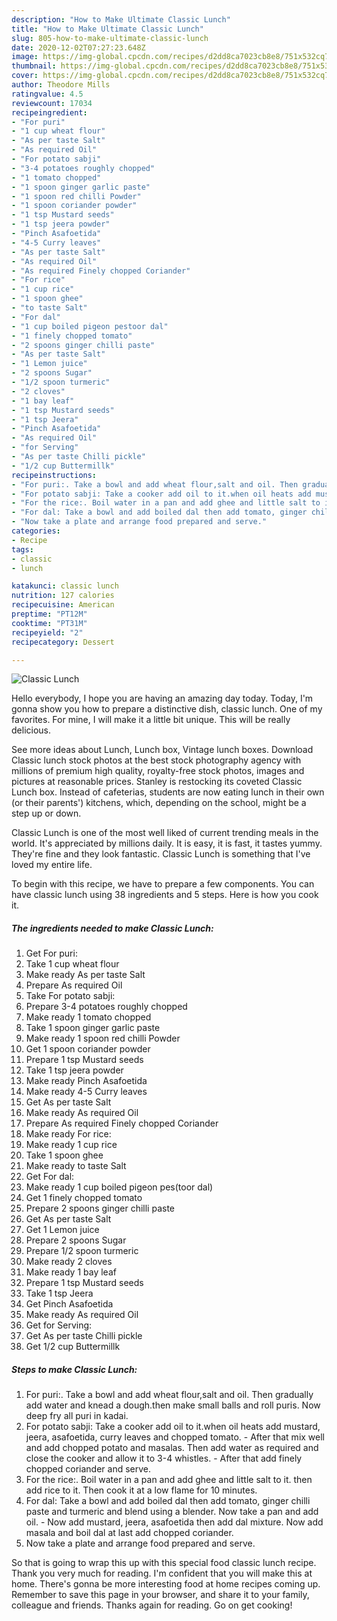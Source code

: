 ```yaml
---
description: "How to Make Ultimate Classic Lunch"
title: "How to Make Ultimate Classic Lunch"
slug: 805-how-to-make-ultimate-classic-lunch
date: 2020-12-02T07:27:23.648Z
image: https://img-global.cpcdn.com/recipes/d2dd8ca7023cb8e8/751x532cq70/classic-lunch-recipe-main-photo.jpg
thumbnail: https://img-global.cpcdn.com/recipes/d2dd8ca7023cb8e8/751x532cq70/classic-lunch-recipe-main-photo.jpg
cover: https://img-global.cpcdn.com/recipes/d2dd8ca7023cb8e8/751x532cq70/classic-lunch-recipe-main-photo.jpg
author: Theodore Mills
ratingvalue: 4.5
reviewcount: 17034
recipeingredient:
- "For puri"
- "1 cup wheat flour"
- "As per taste Salt"
- "As required Oil"
- "For potato sabji"
- "3-4 potatoes roughly chopped"
- "1 tomato chopped"
- "1 spoon ginger garlic paste"
- "1 spoon red chilli Powder"
- "1 spoon coriander powder"
- "1 tsp Mustard seeds"
- "1 tsp jeera powder"
- "Pinch Asafoetida"
- "4-5 Curry leaves"
- "As per taste Salt"
- "As required Oil"
- "As required Finely chopped Coriander"
- "For rice"
- "1 cup rice"
- "1 spoon ghee"
- "to taste Salt"
- "For dal"
- "1 cup boiled pigeon pestoor dal"
- "1 finely chopped tomato"
- "2 spoons ginger chilli paste"
- "As per taste Salt"
- "1 Lemon juice"
- "2 spoons Sugar"
- "1/2 spoon turmeric"
- "2 cloves"
- "1 bay leaf"
- "1 tsp Mustard seeds"
- "1 tsp Jeera"
- "Pinch Asafoetida"
- "As required Oil"
- "for Serving"
- "As per taste Chilli pickle"
- "1/2 cup Buttermillk"
recipeinstructions:
- "For puri:. Take a bowl and add wheat flour,salt and oil. Then gradually add water and knead a dough.then make small balls and roll puris. Now deep fry all puri in kadai."
- "For potato sabji: Take a cooker add oil to it.when oil heats add mustard, jeera, asafoetida, curry leaves and chopped tomato. After that mix well and add chopped potato and masalas. Then add water as required and close the cooker and allow it to 3-4 whistles. After that add finely chopped coriander and serve."
- "For the rice:. Boil water in a pan and add ghee and little salt to it. then add rice to it. Then cook it at a low flame for 10 minutes."
- "For dal: Take a bowl and add boiled dal then add tomato, ginger chilli paste and turmeric and blend using a blender. Now take a pan and add oil. Now add mustard, jeera, asafoetida then add dal mixture. Now add masala and boil dal at last add chopped coriander."
- "Now take a plate and arrange food prepared and serve."
categories:
- Recipe
tags:
- classic
- lunch

katakunci: classic lunch 
nutrition: 127 calories
recipecuisine: American
preptime: "PT12M"
cooktime: "PT31M"
recipeyield: "2"
recipecategory: Dessert

---
```



![Classic Lunch](https://img-global.cpcdn.com/recipes/d2dd8ca7023cb8e8/751x532cq70/classic-lunch-recipe-main-photo.jpg)

Hello everybody, I hope you are having an amazing day today. Today, I'm gonna show you how to prepare a distinctive dish, classic lunch. One of my favorites. For mine, I will make it a little bit unique. This will be really delicious.

See more ideas about Lunch, Lunch box, Vintage lunch boxes. Download Classic lunch stock photos at the best stock photography agency with millions of premium high quality, royalty-free stock photos, images and pictures at reasonable prices. Stanley is restocking its coveted Classic Lunch box. Instead of cafeterias, students are now eating lunch in their own (or their parents&#39;) kitchens, which, depending on the school, might be a step up or down.

Classic Lunch is one of the most well liked of current trending meals in the world. It's appreciated by millions daily. It is easy, it is fast, it tastes yummy. They're fine and they look fantastic. Classic Lunch is something that I've loved my entire life.


To begin with this recipe, we have to prepare a few components. You can have classic lunch using 38 ingredients and 5 steps. Here is how you cook it.

<!--inarticleads1-->

##### The ingredients needed to make Classic Lunch:

1. Get For puri:
1. Take 1 cup wheat flour
1. Make ready As per taste Salt
1. Prepare As required Oil
1. Take For potato sabji:
1. Prepare 3-4 potatoes roughly chopped
1. Make ready 1 tomato chopped
1. Take 1 spoon ginger garlic paste
1. Make ready 1 spoon red chilli Powder
1. Get 1 spoon coriander powder
1. Prepare 1 tsp Mustard seeds
1. Take 1 tsp jeera powder
1. Make ready Pinch Asafoetida
1. Make ready 4-5 Curry leaves
1. Get As per taste Salt
1. Make ready As required Oil
1. Prepare As required Finely chopped Coriander
1. Make ready For rice:
1. Make ready 1 cup rice
1. Take 1 spoon ghee
1. Make ready to taste Salt
1. Get For dal:
1. Make ready 1 cup boiled pigeon pes(toor dal)
1. Get 1 finely chopped tomato
1. Prepare 2 spoons ginger chilli paste
1. Get As per taste Salt
1. Get 1 Lemon juice
1. Prepare 2 spoons Sugar
1. Prepare 1/2 spoon turmeric
1. Make ready 2 cloves
1. Make ready 1 bay leaf
1. Prepare 1 tsp Mustard seeds
1. Take 1 tsp Jeera
1. Get Pinch Asafoetida
1. Make ready As required Oil
1. Get for Serving:
1. Get As per taste Chilli pickle
1. Get 1/2 cup Buttermillk




<!--inarticleads2-->

##### Steps to make Classic Lunch:

1. For puri:. Take a bowl and add wheat flour,salt and oil. Then gradually add water and knead a dough.then make small balls and roll puris. Now deep fry all puri in kadai.
1. For potato sabji: Take a cooker add oil to it.when oil heats add mustard, jeera, asafoetida, curry leaves and chopped tomato. - After that mix well and add chopped potato and masalas. Then add water as required and close the cooker and allow it to 3-4 whistles. - After that add finely chopped coriander and serve.
1. For the rice:. Boil water in a pan and add ghee and little salt to it. then add rice to it. Then cook it at a low flame for 10 minutes.
1. For dal: Take a bowl and add boiled dal then add tomato, ginger chilli paste and turmeric and blend using a blender. Now take a pan and add oil. - Now add mustard, jeera, asafoetida then add dal mixture. Now add masala and boil dal at last add chopped coriander.
1. Now take a plate and arrange food prepared and serve.




So that is going to wrap this up with this special food classic lunch recipe. Thank you very much for reading. I'm confident that you will make this at home. There's gonna be more interesting food at home recipes coming up. Remember to save this page in your browser, and share it to your family, colleague and friends. Thanks again for reading. Go on get cooking!
